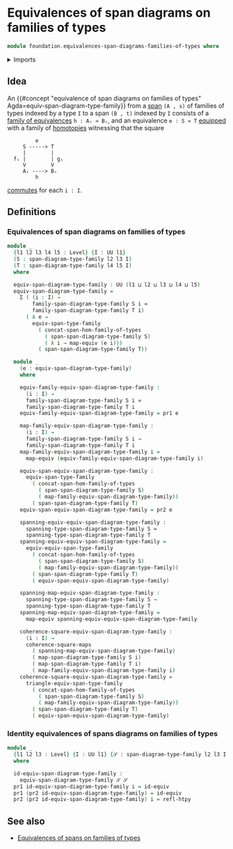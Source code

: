 # Equivalences of span diagrams on families of types

```agda
module foundation.equivalences-span-diagrams-families-of-types where
```

<details><summary>Imports</summary>

```agda
open import foundation.commuting-squares-of-maps
open import foundation.dependent-pair-types
open import foundation.equivalences
open import foundation.equivalences-spans-families-of-types
open import foundation.homotopies
open import foundation.operations-spans-families-of-types
open import foundation.span-diagrams-families-of-types
open import foundation.universe-levels
```

</details>

## Idea

An
{{#concept "equivalence of span diagrams on families of types" Agda=equiv-span-diagram-type-family}}
from a [span](foundation.spans-families-of-types.md) `(A , s)` of families of
types indexed by a type `I` to a span `(B , t)` indexed by `I` consists of a
[family of equivalences](foundation-core.families-of-equivalences.md)
`h : Aᵢ ≃ Bᵢ`, and an equivalence `e : S ≃ T`
[equipped](foundation.structure.md) with a family of
[homotopies](foundation-core.homotopies.md) witnessing that the square

```text
         e
     S -----> T
     |        |
  fᵢ |        | gᵢ
     V        V
     Aᵢ ----> Bᵢ
         h
```

[commutes](foundation-core.commuting-squares-of-maps.md) for each `i : I`.

## Definitions

### Equivalences of span diagrams on families of types

```agda
module _
  {l1 l2 l3 l4 l5 : Level} {I : UU l1}
  (S : span-diagram-type-family l2 l3 I)
  (T : span-diagram-type-family l4 l5 I)
  where

  equiv-span-diagram-type-family : UU (l1 ⊔ l2 ⊔ l3 ⊔ l4 ⊔ l5)
  equiv-span-diagram-type-family =
    Σ ( (i : I) →
        family-span-diagram-type-family S i ≃
        family-span-diagram-type-family T i)
      ( λ e →
        equiv-span-type-family
          ( concat-span-hom-family-of-types
            ( span-span-diagram-type-family S)
            ( λ i → map-equiv (e i)))
          ( span-span-diagram-type-family T))

  module _
    (e : equiv-span-diagram-type-family)
    where

    equiv-family-equiv-span-diagram-type-family :
      (i : I) →
      family-span-diagram-type-family S i ≃
      family-span-diagram-type-family T i
    equiv-family-equiv-span-diagram-type-family = pr1 e

    map-family-equiv-span-diagram-type-family :
      (i : I) →
      family-span-diagram-type-family S i →
      family-span-diagram-type-family T i
    map-family-equiv-span-diagram-type-family i =
      map-equiv (equiv-family-equiv-span-diagram-type-family i)

    equiv-span-equiv-span-diagram-type-family :
      equiv-span-type-family
        ( concat-span-hom-family-of-types
          ( span-span-diagram-type-family S)
          ( map-family-equiv-span-diagram-type-family))
        ( span-span-diagram-type-family T)
    equiv-span-equiv-span-diagram-type-family = pr2 e

    spanning-equiv-equiv-span-diagram-type-family :
      spanning-type-span-diagram-type-family S ≃
      spanning-type-span-diagram-type-family T
    spanning-equiv-equiv-span-diagram-type-family =
      equiv-equiv-span-type-family
        ( concat-span-hom-family-of-types
          ( span-span-diagram-type-family S)
          ( map-family-equiv-span-diagram-type-family))
        ( span-span-diagram-type-family T)
        ( equiv-span-equiv-span-diagram-type-family)

    spanning-map-equiv-span-diagram-type-family :
      spanning-type-span-diagram-type-family S →
      spanning-type-span-diagram-type-family T
    spanning-map-equiv-span-diagram-type-family =
      map-equiv spanning-equiv-equiv-span-diagram-type-family

    coherence-square-equiv-span-diagram-type-family :
      (i : I) →
      coherence-square-maps
        ( spanning-map-equiv-span-diagram-type-family)
        ( map-span-diagram-type-family S i)
        ( map-span-diagram-type-family T i)
        ( map-family-equiv-span-diagram-type-family i)
    coherence-square-equiv-span-diagram-type-family =
      triangle-equiv-span-type-family
        ( concat-span-hom-family-of-types
          ( span-span-diagram-type-family S)
          ( map-family-equiv-span-diagram-type-family))
        ( span-span-diagram-type-family T)
        ( equiv-span-equiv-span-diagram-type-family)
```

### Identity equivalences of spans diagrams on families of types

```agda
module _
  {l1 l2 l3 : Level} {I : UU l1} {𝒮 : span-diagram-type-family l2 l3 I}
  where

  id-equiv-span-diagram-type-family :
    equiv-span-diagram-type-family 𝒮 𝒮
  pr1 id-equiv-span-diagram-type-family i = id-equiv
  pr1 (pr2 id-equiv-span-diagram-type-family) = id-equiv
  pr2 (pr2 id-equiv-span-diagram-type-family) i = refl-htpy
```

## See also

- [Equivalences of spans on families of types](foundation.equivalences-spans-families-of-types.md)
